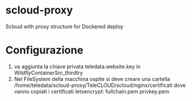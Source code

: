 # scloud-proxy

Scloud with proxy structure for Dockered deploy

# Configurazione
1. va aggiunta la chiave privata teledata.website.key in WildflyContainerSrc_thirdtry
2. Nel FileSystem della macchina ospite si deve creare una cartella
        /home/teledata/scloud-proxy/TeleCLOUD/scloud/nginx/certificati
   dove vanno copiati i certificati letsencrypt:
        fullchain.pem
        privkey.pem
